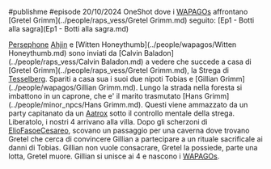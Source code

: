 #publishme #episode
20/10/2024
OneShot dove i [WAPAGOs](../people/wapagos/WAPAGOs.md) affrontano [Gretel Grimm](../people/raps_vess/Gretel Grimm.md)
seguito: [Ep1 - Botti alla sagra](Ep1 - Botti alla sagra.md)

[Persephone](../people/wapagos/Persephone.md) [Ahjin](../people/wapagos/Ahjin.md) e [Witten Honeythumb](../people/wapagos/Witten Honeythumb.md) sono inviati da [Calvin Baladon](../people/raps_vess/Calvin Baladon.md) a vedere che succede a casa di [Gretel Grimm](../people/raps_vess/Gretel Grimm.md), la Strega di [Tesselberg](../Tesselberg.md). Spariti a casa sua i suoi due nipoti Tobias e [Gillian Grimm](../people/wapagos/Gillian Grimm.md). Lungo la strada nella foresta si imbattono in un caprone, che e' il marito trasmutato [Hans Grimm](../people/minor_npcs/Hans Grimm.md). Questi viene ammazzato da un party capitanato da un [Aatrox](../people/wapagos/Aatrox.md) sotto il controllo mentale della strega. Liberatolo, i nostri 4 arrivano alla villa. Dopo gli scherzoni di [ElioFasoeCesareo](../people/minor_npcs/ElioFasoeCesareo.md), scovano un passaggio per una caverna dove trovano Gretel che cerca di convincere Gillian a partecipare a un rituale sacrificale ai danni di Tobias. Gillian non vuole consacrare, Gretel la possiede, parte una lotta, Gretel muore. Gillian si unisce ai 4 e nascono i [WAPAGOs](../people/wapagos/WAPAGOs.md).
